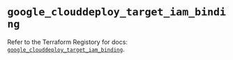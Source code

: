 # `google_clouddeploy_target_iam_binding`

Refer to the Terraform Registory for docs: [`google_clouddeploy_target_iam_binding`](https://registry.terraform.io/providers/hashicorp/google-beta/5.21.0/docs/resources/google_clouddeploy_target_iam_binding).
